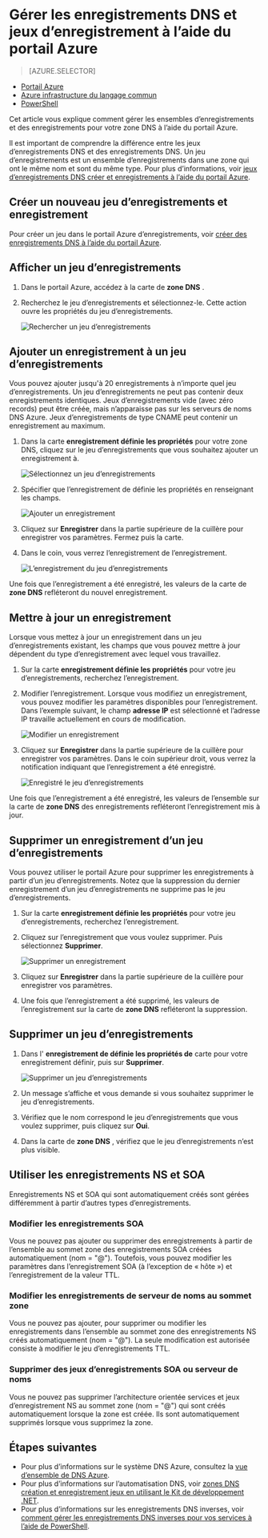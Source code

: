 <properties
   pageTitle="Gérer des jeux d’enregistrements DNS et des enregistrements à l’aide du portail Azure | Microsoft Azure"
   description="Enregistrement gestion du système DNS définit et enregistrements lors de l’hébergement de votre domaine sur Azure DNS."
   services="dns"
   documentationCenter="na"
   authors="sdwheeler"
   manager="carmonm"
   editor=""
   tags="azure-resource-manager"/>

<tags
   ms.service="dns"
   ms.devlang="na"
   ms.topic="article"
   ms.tgt_pltfrm="na"
   ms.workload="infrastructure-services"
   ms.date="08/16/2016"
   ms.author="sewhee"/>

# <a name="manage-dns-records-and-record-sets-by-using-the-azure-portal"></a>Gérer les enregistrements DNS et jeux d’enregistrement à l’aide du portail Azure


> [AZURE.SELECTOR]
- [Portail Azure](dns-operations-recordsets-portal.md)
- [Azure infrastructure du langage commun](dns-operations-recordsets-cli.md)
- [PowerShell](dns-operations-recordsets.md)


Cet article vous explique comment gérer les ensembles d’enregistrements et des enregistrements pour votre zone DNS à l’aide du portail Azure.

Il est important de comprendre la différence entre les jeux d’enregistrements DNS et des enregistrements DNS. Un jeu d’enregistrements est un ensemble d’enregistrements dans une zone qui ont le même nom et sont du même type. Pour plus d’informations, voir [jeux d’enregistrements DNS créer et enregistrements à l’aide du portail Azure](dns-getstarted-create-recordset-portal.md).

## <a name="create-a-new-record-set-and-record"></a>Créer un nouveau jeu d’enregistrements et enregistrement

Pour créer un jeu dans le portail Azure d’enregistrements, voir [créer des enregistrements DNS à l’aide du portail Azure](dns-getstarted-create-recordset-portal.md).


## <a name="view-a-record-set"></a>Afficher un jeu d’enregistrements

1. Dans le portail Azure, accédez à la carte de **zone DNS** .

2. Recherchez le jeu d’enregistrements et sélectionnez-le. Cette action ouvre les propriétés du jeu d’enregistrements.

    ![Rechercher un jeu d’enregistrements](./media/dns-operations-recordsets-portal/searchset500.png)


## <a name="add-a-new-record-to-a-record-set"></a>Ajouter un enregistrement à un jeu d’enregistrements

Vous pouvez ajouter jusqu'à 20 enregistrements à n’importe quel jeu d’enregistrements. Un jeu d’enregistrements ne peut pas contenir deux enregistrements identiques. Jeux d’enregistrements vide (avec zéro records) peut être créée, mais n’apparaisse pas sur les serveurs de noms DNS Azure. Jeux d’enregistrements de type CNAME peut contenir un enregistrement au maximum.


1. Dans la carte **enregistrement définie les propriétés** pour votre zone DNS, cliquez sur le jeu d’enregistrements que vous souhaitez ajouter un enregistrement à.

    ![Sélectionnez un jeu d’enregistrements](./media/dns-operations-recordsets-portal/selectset500.png)

2. Spécifier que l’enregistrement de définie les propriétés en renseignant les champs.

    ![Ajouter un enregistrement](./media/dns-operations-recordsets-portal/addrecord500.png)

2. Cliquez sur **Enregistrer** dans la partie supérieure de la cuillère pour enregistrer vos paramètres. Fermez puis la carte.

3. Dans le coin, vous verrez l’enregistrement de l’enregistrement.

    ![L’enregistrement du jeu d’enregistrements](./media/dns-operations-recordsets-portal/saving150.png)

Une fois que l’enregistrement a été enregistré, les valeurs de la carte de **zone DNS** refléteront du nouvel enregistrement.


## <a name="update-a-record"></a>Mettre à jour un enregistrement

Lorsque vous mettez à jour un enregistrement dans un jeu d’enregistrements existant, les champs que vous pouvez mettre à jour dépendent du type d’enregistrement avec lequel vous travaillez.

1. Sur la carte **enregistrement définie les propriétés** pour votre jeu d’enregistrements, recherchez l’enregistrement.

2. Modifier l’enregistrement. Lorsque vous modifiez un enregistrement, vous pouvez modifier les paramètres disponibles pour l’enregistrement. Dans l’exemple suivant, le champ **adresse IP** est sélectionné et l’adresse IP travaille actuellement en cours de modification.

    ![Modifier un enregistrement](./media/dns-operations-recordsets-portal/modifyrecord500.png)

3. Cliquez sur **Enregistrer** dans la partie supérieure de la cuillère pour enregistrer vos paramètres. Dans le coin supérieur droit, vous verrez la notification indiquant que l’enregistrement a été enregistré.

    ![Enregistré le jeu d’enregistrements](./media/dns-operations-recordsets-portal/saved150.png)


Une fois que l’enregistrement a été enregistré, les valeurs de l’ensemble sur la carte de **zone DNS** des enregistrements refléteront l’enregistrement mis à jour.


## <a name="remove-a-record-from-a-record-set"></a>Supprimer un enregistrement d’un jeu d’enregistrements

Vous pouvez utiliser le portail Azure pour supprimer les enregistrements à partir d’un jeu d’enregistrements. Notez que la suppression du dernier enregistrement d’un jeu d’enregistrements ne supprime pas le jeu d’enregistrements.

1. Sur la carte **enregistrement définie les propriétés** pour votre jeu d’enregistrements, recherchez l’enregistrement.

2. Cliquez sur l’enregistrement que vous voulez supprimer. Puis sélectionnez **Supprimer**.

    ![Supprimer un enregistrement](./media/dns-operations-recordsets-portal/removerecord500.png)

3. Cliquez sur **Enregistrer** dans la partie supérieure de la cuillère pour enregistrer vos paramètres.

3. Une fois que l’enregistrement a été supprimé, les valeurs de l’enregistrement sur la carte de **zone DNS** refléteront la suppression.


## <a name="delete"></a>Supprimer un jeu d’enregistrements

1. Dans l' **enregistrement de définie les propriétés de** carte pour votre enregistrement définir, puis sur **Supprimer**.

    ![Supprimer un jeu d’enregistrements](./media/dns-operations-recordsets-portal/deleterecordset500.png)

2. Un message s’affiche et vous demande si vous souhaitez supprimer le jeu d’enregistrements.

3. Vérifiez que le nom correspond le jeu d’enregistrements que vous voulez supprimer, puis cliquez sur **Oui**.

4. Dans la carte de **zone DNS** , vérifiez que le jeu d’enregistrements n’est plus visible.


## <a name="work-with-ns-and-soa-records"></a>Utiliser les enregistrements NS et SOA

Enregistrements NS et SOA qui sont automatiquement créés sont gérées différemment à partir d’autres types d’enregistrements.

### <a name="modify-soa-records"></a>Modifier les enregistrements SOA

Vous ne pouvez pas ajouter ou supprimer des enregistrements à partir de l’ensemble au sommet zone des enregistrements SOA créées automatiquement (nom = "@"). Toutefois, vous pouvez modifier les paramètres dans l’enregistrement SOA (à l’exception de « hôte ») et l’enregistrement de la valeur TTL.

### <a name="modify-ns-records-at-the-zone-apex"></a>Modifier les enregistrements de serveur de noms au sommet zone

Vous ne pouvez pas ajouter, pour supprimer ou modifier les enregistrements dans l’ensemble au sommet zone des enregistrements NS créés automatiquement (nom = "@"). La seule modification est autorisée consiste à modifier le jeu d’enregistrements TTL.

### <a name="delete-soa-or-ns-record-sets"></a>Supprimer des jeux d’enregistrements SOA ou serveur de noms

Vous ne pouvez pas supprimer l’architecture orientée services et jeux d’enregistrement NS au sommet zone (nom = "@") qui sont créés automatiquement lorsque la zone est créée. Ils sont automatiquement supprimés lorsque vous supprimez la zone.

## <a name="next-steps"></a>Étapes suivantes

-   Pour plus d’informations sur le système DNS Azure, consultez la [vue d’ensemble de DNS Azure](dns-overview.md).
-   Pour plus d’informations sur l’automatisation DNS, voir [zones DNS création et enregistrement jeux en utilisant le Kit de développement .NET](dns-sdk.md).
-   Pour plus d’informations sur les enregistrements DNS inverses, voir [comment gérer les enregistrements DNS inverses pour vos services à l’aide de PowerShell](dns-reverse-dns-record-operations-ps.md).
